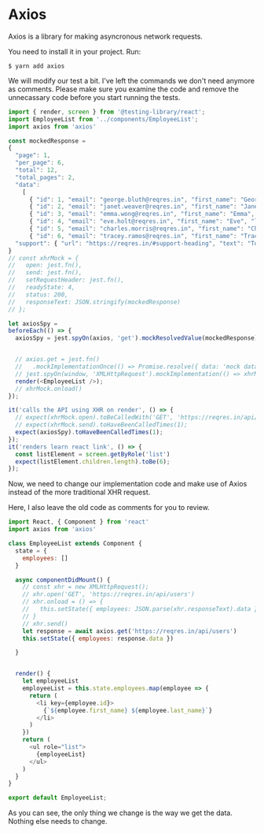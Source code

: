 # Axios

Axios is a library for making asyncronous network requests.

You need to install it in your project. Run:
```
$ yarn add axios
```

We will modify our test a bit. I've left the commands we don't need anymore as comments. Please make sure you examine the code  and remove the unnecassary code before you start running the tests.

```js
import { render, screen } from '@testing-library/react';
import EmployeeList from '../components/EmployeeList';
import axios from 'axios'

const mockedResponse =
{
  "page": 1,
  "per_page": 6,
  "total": 12,
  "total_pages": 2,
  "data":
    [
      { "id": 1, "email": "george.bluth@reqres.in", "first_name": "George", "last_name": "Bluth", "avatar": "https://reqres.in/img/faces/1-image.jpg" },
      { "id": 2, "email": "janet.weaver@reqres.in", "first_name": "Janet", "last_name": "Weaver", "avatar": "https://reqres.in/img/faces/2-image.jpg" },
      { "id": 3, "email": "emma.wong@reqres.in", "first_name": "Emma", "last_name": "Wong", "avatar": "https://reqres.in/img/faces/3-image.jpg" },
      { "id": 4, "email": "eve.holt@reqres.in", "first_name": "Eve", "last_name": "Holt", "avatar": "https://reqres.in/img/faces/4-image.jpg" },
      { "id": 5, "email": "charles.morris@reqres.in", "first_name": "Charles", "last_name": "Morris", "avatar": "https://reqres.in/img/faces/5-image.jpg" },
      { "id": 6, "email": "tracey.ramos@reqres.in", "first_name": "Tracey", "last_name": "Ramos", "avatar": "https://reqres.in/img/faces/6-image.jpg" }],
  "support": { "url": "https://reqres.in/#support-heading", "text": "To keep ReqRes free, contributions towards server costs are appreciated!" }
}
// const xhrMock = {
//   open: jest.fn(),
//   send: jest.fn(),
//   setRequestHeader: jest.fn(),
//   readyState: 4,
//   status: 200,
//   responseText: JSON.stringify(mockedResponse)
// };

let axiosSpy =
beforeEach(() => {
  axiosSpy = jest.spyOn(axios, 'get').mockResolvedValue(mockedResponse)


  // axios.get = jest.fn()
  //   .mockImplementationOnce(() => Promise.resolve({ data: 'mock data' }));
  // jest.spyOn(window, 'XMLHttpRequest').mockImplementation(() => xhrMock);
  render(<EmployeeList />);
  // xhrMock.onload()
});

it('calls the API using XHR on render', () => {
  // expect(xhrMock.open).toBeCalledWith('GET', 'https://reqres.in/api/users');
  // expect(xhrMock.send).toHaveBeenCalledTimes(1);
  expect(axiosSpy).toHaveBeenCalledTimes(1);
});
it('renders learn react link', () => {
  const listElement = screen.getByRole('list')
  expect(listElement.children.length).toBe(6);
});
```

Now, we need to change our implementation code and make use of Axios instead of the more traditional XHR request.

Here, I also leave the old code as comments for you to review.

```js
import React, { Component } from 'react'
import axios from 'axios'

class EmployeeList extends Component {
  state = {
    employees: []
  }

  async componentDidMount() {
    // const xhr = new XMLHttpRequest();
    // xhr.open('GET', 'https://reqres.in/api/users')
    // xhr.onload = () => {
    //   this.setState({ employees: JSON.parse(xhr.responseText).data })
    // }
    // xhr.send()
    let response = await axios.get('https://reqres.in/api/users')
    this.setState({ employees: response.data })

  }


  render() {
    let employeeList
    employeeList = this.state.employees.map(employee => {
      return (
        <li key={employee.id}>
          {`${employee.first_name} ${employee.last_name}`}
        </li>
      )
    })
    return (
      <ul role="list">
        {employeeList}
      </ul>
    )
  }
}

export default EmployeeList;
```

As you can see, the only thing we change is the way we get the data. Nothing else needs to change.
